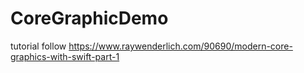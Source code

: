 # CoreGraphicDemo

tutorial follow https://www.raywenderlich.com/90690/modern-core-graphics-with-swift-part-1

